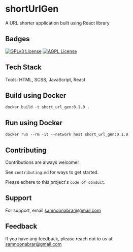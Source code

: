 # shortUrlGen
A URL shorter application built using React library

## Badges

[![GPLv3 License](https://img.shields.io/badge/License-GPL%20v3-yellow.svg)](https://opensource.org/licenses/)
[![AGPL License](https://img.shields.io/badge/license-AGPL-blue.svg)](http://www.gnu.org/licenses/agpl-3.0)


## Tech Stack
Tools: HTML, SCSS, JavaScript, React



## Build using Docker

```
docker build -t short_url_gen:0.1.0 .
```

## Run using Docker

```
docker run --rm -it --network host short_url_gen:0.1.0
```

## Contributing

Contributions are always welcome!

See `contributing.md` for ways to get started.

Please adhere to this project's `code of conduct`.




## Support

For support, email samnoonabrar@gmail.com


## Feedback

If you have any feedback, please reach out to us at samnoonabrar@gmail.com
  